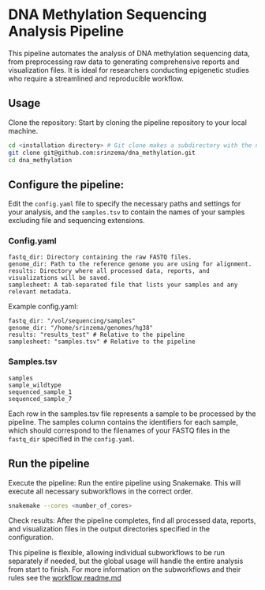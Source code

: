 # DNA Methylation Sequencing Analysis Pipeline

This pipeline automates the analysis of DNA methylation sequencing data, from preprocessing raw data to generating comprehensive reports and visualization files. It is ideal for researchers conducting epigenetic studies who require a streamlined and reproducible workflow.

## Usage

Clone the repository: Start by cloning the pipeline repository to your local machine.
```bash
cd <installation directory> # Git clone makes a subdirectory with the name of the repository
git clone git@github.com:srinzema/dna_methylation.git
cd dna_methylation
```

## Configure the pipeline:
Edit the `config.yaml` file to specify the necessary paths and settings for your analysis, and the `samples.tsv` to contain the names of your samples excluding file and sequencing extensions.

### Config.yaml

```
fastq_dir: Directory containing the raw FASTQ files.
genome_dir: Path to the reference genome you are using for alignment.
results: Directory where all processed data, reports, and visualizations will be saved.
samplesheet: A tab-separated file that lists your samples and any relevant metadata.
```

Example config.yaml:

```
fastq_dir: "/vol/sequencing/samples"
genome_dir: "/home/srinzema/genomes/hg38"
results: "results_test" # Relative to the pipeline
samplesheet: "samples.tsv" # Relative to the pipeline
```

### Samples.tsv

```
samples
sample_wildtype
sequenced_sample_1
sequenced_sample_7
```

Each row in the samples.tsv file represents a sample to be processed by the pipeline. The samples column contains the identifiers for each sample, which should correspond to the filenames of your FASTQ files in the `fastq_dir` specified in the `config.yaml`.

## Run the pipeline

Execute the pipeline: Run the entire pipeline using Snakemake. This will execute all necessary subworkflows in the correct order.

```bash
snakemake --cores <number_of_cores>
```

Check results: After the pipeline completes, find all processed data, reports, and visualization files in the output directories specified in the configuration.

This pipeline is flexible, allowing individual subworkflows to be run separately if needed, but the global usage will handle the entire analysis from start to finish. For more information on the subworkflows and their rules see the [workflow readme.md](workflows/README.md)